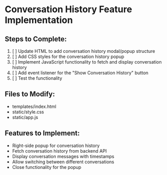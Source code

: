 # Conversation History Feature Implementation

## Steps to Complete:

1. [ ] Update HTML to add conversation history modal/popup structure
2. [ ] Add CSS styles for the conversation history popup
3. [ ] Implement JavaScript functionality to fetch and display conversation history
4. [ ] Add event listener for the "Show Conversation History" button
5. [ ] Test the functionality

## Files to Modify:
- templates/index.html
- static/style.css  
- static/app.js

## Features to Implement:
- Right-side popup for conversation history
- Fetch conversation history from backend API
- Display conversation messages with timestamps
- Allow switching between different conversations
- Close functionality for the popup
